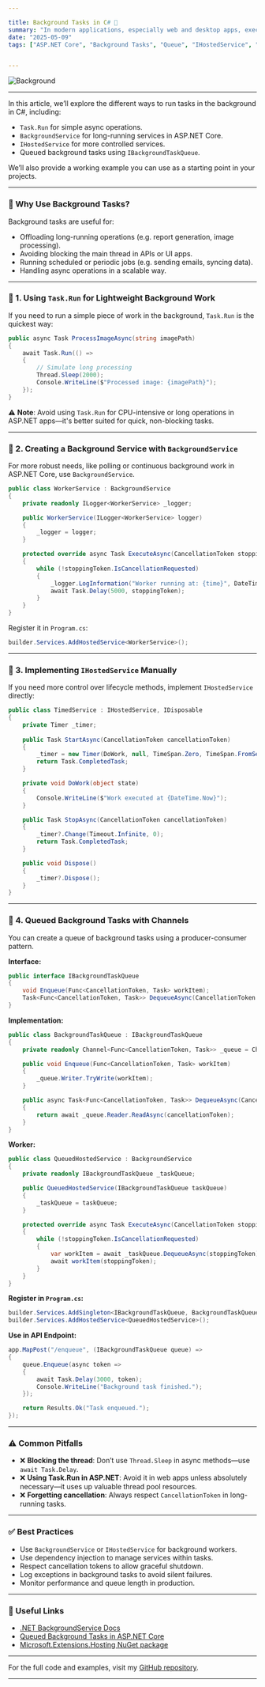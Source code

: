 ```yaml
---

title: Background Tasks in C# 🧵
summary: "In modern applications, especially web and desktop apps, executing long-running tasks on the main thread can block user interactions or degrade performance. That’s where background tasks come in."
date: "2025-05-09"
tags: ["ASP.NET Core", "Background Tasks", "Queue", "IHostedService", "Channel", ".NET", "Concurrency", "Scalability"]


---
```


![Background](back.png)

---

In this article, we’ll explore the different ways to run tasks in the background in C#, including:

* `Task.Run` for simple async operations.
* `BackgroundService` for long-running services in ASP.NET Core.
* `IHostedService` for more controlled services.
* Queued background tasks using `IBackgroundTaskQueue`.

We’ll also provide a working example you can use as a starting point in your projects.

---

### 🧠 Why Use Background Tasks?

Background tasks are useful for:

* Offloading long-running operations (e.g. report generation, image processing).
* Avoiding blocking the main thread in APIs or UI apps.
* Running scheduled or periodic jobs (e.g. sending emails, syncing data).
* Handling async operations in a scalable way.

---

### 🔹 1. Using `Task.Run` for Lightweight Background Work

If you need to run a simple piece of work in the background, `Task.Run` is the quickest way:

```csharp
public async Task ProcessImageAsync(string imagePath)
{
    await Task.Run(() =>
    {
        // Simulate long processing
        Thread.Sleep(2000);
        Console.WriteLine($"Processed image: {imagePath}");
    });
}
```

⚠️ **Note**: Avoid using `Task.Run` for CPU-intensive or long operations in ASP.NET apps—it's better suited for quick, non-blocking tasks.

---

### 🔹 2. Creating a Background Service with `BackgroundService`

For more robust needs, like polling or continuous background work in ASP.NET Core, use `BackgroundService`.

```csharp
public class WorkerService : BackgroundService
{
    private readonly ILogger<WorkerService> _logger;

    public WorkerService(ILogger<WorkerService> logger)
    {
        _logger = logger;
    }

    protected override async Task ExecuteAsync(CancellationToken stoppingToken)
    {
        while (!stoppingToken.IsCancellationRequested)
        {
            _logger.LogInformation("Worker running at: {time}", DateTimeOffset.Now);
            await Task.Delay(5000, stoppingToken);
        }
    }
}
```

Register it in `Program.cs`:

```csharp
builder.Services.AddHostedService<WorkerService>();
```

---

### 🔹 3. Implementing `IHostedService` Manually

If you need more control over lifecycle methods, implement `IHostedService` directly:

```csharp
public class TimedService : IHostedService, IDisposable
{
    private Timer _timer;
    
    public Task StartAsync(CancellationToken cancellationToken)
    {
        _timer = new Timer(DoWork, null, TimeSpan.Zero, TimeSpan.FromSeconds(10));
        return Task.CompletedTask;
    }

    private void DoWork(object state)
    {
        Console.WriteLine($"Work executed at {DateTime.Now}");
    }

    public Task StopAsync(CancellationToken cancellationToken)
    {
        _timer?.Change(Timeout.Infinite, 0);
        return Task.CompletedTask;
    }

    public void Dispose()
    {
        _timer?.Dispose();
    }
}
```

---

### 🔹 4. Queued Background Tasks with Channels

You can create a queue of background tasks using a producer-consumer pattern.

**Interface:**

```csharp
public interface IBackgroundTaskQueue
{
    void Enqueue(Func<CancellationToken, Task> workItem);
    Task<Func<CancellationToken, Task>> DequeueAsync(CancellationToken cancellationToken);
}
```

**Implementation:**

```csharp
public class BackgroundTaskQueue : IBackgroundTaskQueue
{
    private readonly Channel<Func<CancellationToken, Task>> _queue = Channel.CreateUnbounded<Func<CancellationToken, Task>>();

    public void Enqueue(Func<CancellationToken, Task> workItem)
    {
        _queue.Writer.TryWrite(workItem);
    }

    public async Task<Func<CancellationToken, Task>> DequeueAsync(CancellationToken cancellationToken)
    {
        return await _queue.Reader.ReadAsync(cancellationToken);
    }
}
```

**Worker:**

```csharp
public class QueuedHostedService : BackgroundService
{
    private readonly IBackgroundTaskQueue _taskQueue;

    public QueuedHostedService(IBackgroundTaskQueue taskQueue)
    {
        _taskQueue = taskQueue;
    }

    protected override async Task ExecuteAsync(CancellationToken stoppingToken)
    {
        while (!stoppingToken.IsCancellationRequested)
        {
            var workItem = await _taskQueue.DequeueAsync(stoppingToken);
            await workItem(stoppingToken);
        }
    }
}
```

**Register in `Program.cs`:**

```csharp
builder.Services.AddSingleton<IBackgroundTaskQueue, BackgroundTaskQueue>();
builder.Services.AddHostedService<QueuedHostedService>();
```

**Use in API Endpoint:**

```csharp
app.MapPost("/enqueue", (IBackgroundTaskQueue queue) =>
{
    queue.Enqueue(async token =>
    {
        await Task.Delay(3000, token);
        Console.WriteLine("Background task finished.");
    });

    return Results.Ok("Task enqueued.");
});
```

---

### ⚠️ Common Pitfalls

* ❌ **Blocking the thread**: Don’t use `Thread.Sleep` in async methods—use `await Task.Delay`.
* ❌ **Using Task.Run in ASP.NET**: Avoid it in web apps unless absolutely necessary—it uses up valuable thread pool resources.
* ❌ **Forgetting cancellation**: Always respect `CancellationToken` in long-running tasks.

---

### ✅ Best Practices

* Use `BackgroundService` or `IHostedService` for background workers.
* Use dependency injection to manage services within tasks.
* Respect cancellation tokens to allow graceful shutdown.
* Log exceptions in background tasks to avoid silent failures.
* Monitor performance and queue length in production.

---

### 🔗 Useful Links

* [.NET BackgroundService Docs](https://learn.microsoft.com/en-us/dotnet/core/extensions/background-service)
* [Queued Background Tasks in ASP.NET Core](https://learn.microsoft.com/en-us/aspnet/core/fundamentals/host/hosted-services?view=aspnetcore-8.0#queued-background-tasks)
* [Microsoft.Extensions.Hosting NuGet package](https://www.nuget.org/packages/Microsoft.Extensions.Hosting)

---

For the full code and examples, visit my [GitHub repository](https://github.com/AdrianBailador/BackgroundTasksExample).

---


